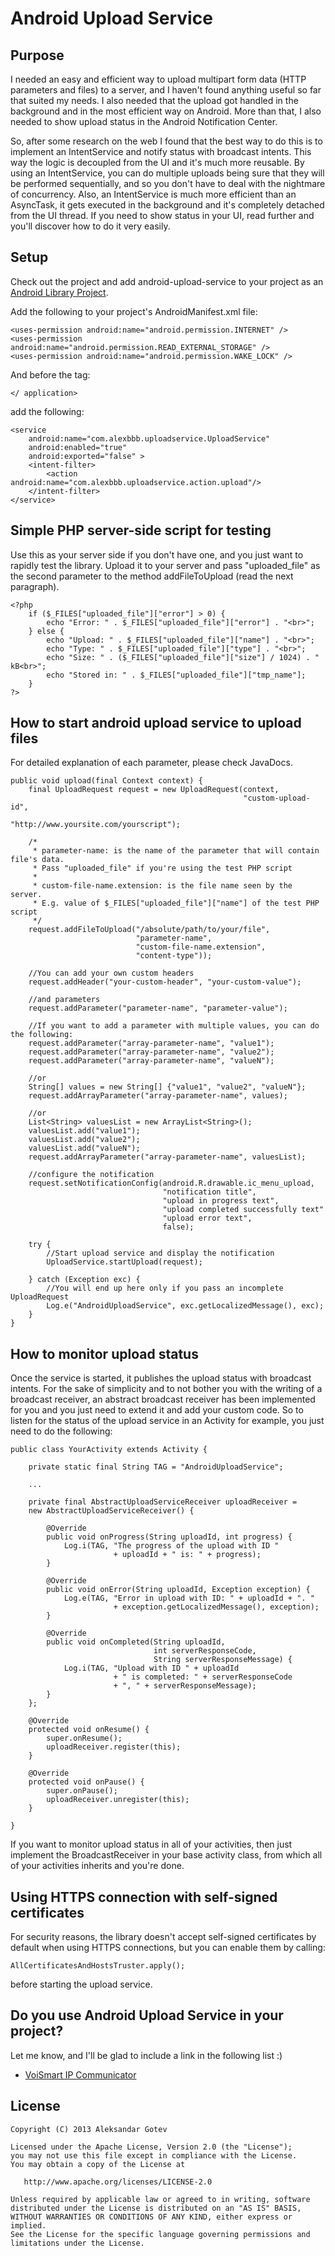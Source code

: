 Android Upload Service
======================

## Purpose
I needed an easy and efficient way to upload multipart form data (HTTP parameters and files) to a server, and 
I haven't found anything useful so far that suited my needs. I also needed that the upload got handled in the
background and in the most efficient way on Android. More than that, I also needed to show upload status in the
Android Notification Center.

So, after some research on the web I found that the best way to do this is to implement an IntentService and notify
status with broadcast intents. This way the logic is decoupled from the UI and it's much more reusable. By using an
IntentService, you can do multiple uploads being sure that they will be performed sequentially, and so you don't 
have to deal with the nightmare of concurrency. Also, an IntentService is much more efficient than an AsyncTask, it
gets executed in the background and it's completely detached from the UI thread. If you need to show status in your UI,
read further and you'll discover how to do it very easily.

## Setup

Check out the project and add android-upload-service to your project as an [Android Library Project](http://developer.android.com/guide/developing/projects/projects-eclipse.html#ReferencingLibraryProject).

Add the following to your project's AndroidManifest.xml file:


    <uses-permission android:name="android.permission.INTERNET" />
    <uses-permission android:name="android.permission.READ_EXTERNAL_STORAGE" />
    <uses-permission android:name="android.permission.WAKE_LOCK" />
    
And before the tag: 

    </ application>
    
add the following:

    <service
        android:name="com.alexbbb.uploadservice.UploadService"
        android:enabled="true"
        android:exported="false" >
        <intent-filter>
            <action android:name="com.alexbbb.uploadservice.action.upload"/>
        </intent-filter>
    </service>
    
## Simple PHP server-side script for testing
Use this as your server side if you don't have one, and you just want to rapidly test the library.
Upload it to your server and pass "uploaded_file" as the second parameter to the method addFileToUpload (read the next paragraph).

    <?php
        if ($_FILES["uploaded_file"]["error"] > 0) {
            echo "Error: " . $_FILES["uploaded_file"]["error"] . "<br>";
        } else {
            echo "Upload: " . $_FILES["uploaded_file"]["name"] . "<br>";
            echo "Type: " . $_FILES["uploaded_file"]["type"] . "<br>";
            echo "Size: " . ($_FILES["uploaded_file"]["size"] / 1024) . " kB<br>";
            echo "Stored in: " . $_FILES["uploaded_file"]["tmp_name"];
        }
    ?>

## How to start android upload service to upload files
For detailed explanation of each parameter, please check JavaDocs.

    public void upload(final Context context) {
        final UploadRequest request = new UploadRequest(context, 
                                                        "custom-upload-id",                                                         
                                                        "http://www.yoursite.com/yourscript");

        /*
         * parameter-name: is the name of the parameter that will contain file's data. 
         * Pass "uploaded_file" if you're using the test PHP script
         *
         * custom-file-name.extension: is the file name seen by the server. 
         * E.g. value of $_FILES["uploaded_file"]["name"] of the test PHP script
         */
        request.addFileToUpload("/absolute/path/to/your/file", 
                                "parameter-name",
                                "custom-file-name.extension",
                                "content-type"));

        //You can add your own custom headers
        request.addHeader("your-custom-header", "your-custom-value");

        //and parameters
        request.addParameter("parameter-name", "parameter-value");
        
        //If you want to add a parameter with multiple values, you can do the following:
        request.addParameter("array-parameter-name", "value1");
        request.addParameter("array-parameter-name", "value2");
        request.addParameter("array-parameter-name", "valueN");
        
        //or
        String[] values = new String[] {"value1", "value2", "valueN"};
        request.addArrayParameter("array-parameter-name", values);
        
        //or
        List<String> valuesList = new ArrayList<String>();
        valuesList.add("value1");
        valuesList.add("value2");
        valuesList.add("valueN");
        request.addArrayParameter("array-parameter-name", valuesList);

        //configure the notification
        request.setNotificationConfig(android.R.drawable.ic_menu_upload,
                                      "notification title",
                                      "upload in progress text",
                                      "upload completed successfully text"
                                      "upload error text",
                                      false);
        
        try {
            //Start upload service and display the notification
            UploadService.startUpload(request);
        
        } catch (Exception exc) {
            //You will end up here only if you pass an incomplete UploadRequest
            Log.e("AndroidUploadService", exc.getLocalizedMessage(), exc);
        }
    }

## How to monitor upload status
Once the service is started, it publishes the upload status with broadcast intents. 
For the sake of simplicity and to not bother you with the writing of a broadcast receiver, 
an abstract broadcast receiver has been implemented for you and you just need to extend it and add your custom code.
So to listen for the status of the upload service in an Activity for example, you just need to do the following:

    public class YourActivity extends Activity {
    
        private static final String TAG = "AndroidUploadService";
        
        ...
        
        private final AbstractUploadServiceReceiver uploadReceiver = 
        new AbstractUploadServiceReceiver() {

            @Override
            public void onProgress(String uploadId, int progress) {
                Log.i(TAG, "The progress of the upload with ID " 
                           + uploadId + " is: " + progress);
            }

            @Override
            public void onError(String uploadId, Exception exception) {
                Log.e(TAG, "Error in upload with ID: " + uploadId + ". " 
                           + exception.getLocalizedMessage(), exception);
            }

            @Override
            public void onCompleted(String uploadId,
                                    int serverResponseCode, 
                                    String serverResponseMessage) {
                Log.i(TAG, "Upload with ID " + uploadId 
                           + " is completed: " + serverResponseCode 
                           + ", " + serverResponseMessage);
            }
        };
        
        @Override
        protected void onResume() {
            super.onResume();
            uploadReceiver.register(this);
        }
        
        @Override
        protected void onPause() {
            super.onPause();
            uploadReceiver.unregister(this);
        }
    
    }

If you want to monitor upload status in all of your activities, then just implement the BroadcastReceiver in your base activity class, from which all of your activities inherits and you're done.

## Using HTTPS connection with self-signed certificates
For security reasons, the library doesn't accept self-signed certificates by default when using HTTPS connections, but you can enable them by calling:

    AllCertificatesAndHostsTruster.apply();
    
before starting the upload service.

## Do you use Android Upload Service in your project?
Let me know, and I'll be glad to include a link in the following list :)

- [VoiSmart IP Communicator](https://play.google.com/store/apps/details?id=com.voismart.softphone)
    
## License

    Copyright (C) 2013 Aleksandar Gotev

    Licensed under the Apache License, Version 2.0 (the "License");
    you may not use this file except in compliance with the License.
    You may obtain a copy of the License at

       http://www.apache.org/licenses/LICENSE-2.0

    Unless required by applicable law or agreed to in writing, software
    distributed under the License is distributed on an "AS IS" BASIS,
    WITHOUT WARRANTIES OR CONDITIONS OF ANY KIND, either express or implied.
    See the License for the specific language governing permissions and
    limitations under the License.
